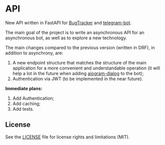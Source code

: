 # API
New API written in FastAPI for [BugTracker](https://github.com/Haenes/bugtracker) and [telegram-bot](https://github.com/Haenes/telegram-bot).

The main goal of the project is to write an asynchronous API for an asynchronous bot, as well as to explore a new technology.

The main changes compared to the previous version (written in DRF), in addition to asynchrony, are:
1) A new endpoint structure that matches the structure of the main application for a more convenient and understandable operation
   (it will help a lot in the future when adding [aiogram-dialog](https://github.com/Tishka17/aiogram_dialog) to the bot);
2) Authentication via JWT (to be implemented in the near future).

<b>Immediate plans:</b>
1) Add Authentication;
2) Add caching;
3) Add tests.

<h2>License</h2>

See the [LICENSE](LICENSE) file for license rights and limitations (MIT).
